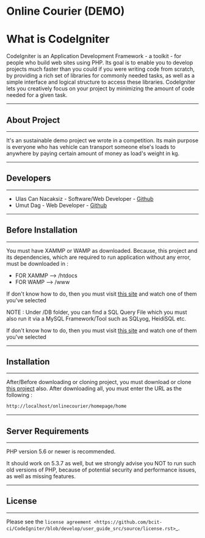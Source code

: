 # Online Courier (DEMO)
# What is CodeIgniter

CodeIgniter is an Application Development Framework - a toolkit - for people
who build web sites using PHP. Its goal is to enable you to develop projects
much faster than you could if you were writing code from scratch, by providing
a rich set of libraries for commonly needed tasks, as well as a simple
interface and logical structure to access these libraries. CodeIgniter lets
you creatively focus on your project by minimizing the amount of code needed
for a given task.

*****************
## About Project
*****************

It's an sustainable demo project we wrote in a competition. Its main purpose is
everyone who has vehicle can transport someone else's loads to anywhere by 
paying certain amount of money as load's weight in kg.

*****************
## Developers
*****************
- Ulas Can Nacaksiz - Software/Web Developer - [Github](https://github.com/ulascannacaksiz)
- Umut Dag - Web Developer - [Github](https://github.com/umutdag1)

*******************
## Before Installation
*******************

You must have XAMMP or WAMP as downloaded. Because, this project and its 
dependencies, which are required to run application without any error, must
be downloaded in : <br/>
- FOR XAMMP --> /htdocs <br/>
- FOR WAMP --> /www <br/> 

If don't know how to do, then you must visit [this site](https://www.youtube.com/results?search_query=execute+php+in+xampp+)
and watch one of them you've selected

NOTE : Under /DB folder, you can find a SQL Query File which you must also run it via a MySQL Framework/Tool such as SQLyog, HeidiSQL etc. <br/>

If don't know how to do, then you must visit [this site](https://www.youtube.com/results?search_query=heidisql)
and watch one of them you've selected

*******************
## Installation
*******************

After/Before downloading or cloning project, you must download or clone 
[this project](https://github.com/umutdag1/onlinecourier_api) also. 
After downloading all, you must enter the URL as the following : <br/>

```sh 
http://localhost/onlinecourier/homepage/home 
```

*******************
## Server Requirements
*******************

PHP version 5.6 or newer is recommended.

It should work on 5.3.7 as well, but we strongly advise you NOT to run
such old versions of PHP, because of potential security and performance
issues, as well as missing features.

*******
## License
*******

Please see the `license
agreement <https://github.com/bcit-ci/CodeIgniter/blob/develop/user_guide_src/source/license.rst>`_.

